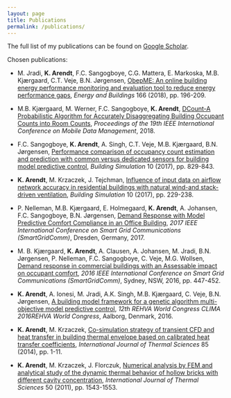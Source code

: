 ```yaml
---
layout: page
title: Publications
permalink: /publications/
---
```


The full list of my publications can be found on [Google Scholar](https://scholar.google.dk/citations?user=ZDX0THoAAAAJ&hl=en).

Chosen publications:

* M. Jradi, **K. Arendt**, F.C. Sangogboye, C.G. Mattera, E. Markoska, M.B. Kjærgaard, C.T. Veje, B.N. Jørgensen, [ObepME: An online building energy performance monitoring and evaluation tool to reduce energy performance gaps][ObepMe], *Energy and Buildings* 166 (2018), pp. 196-209.

[ObepMe]: https://www.sciencedirect.com/science/article/pii/S0378778817340707

* M.B. Kjærgaard, M. Werner, F.C. Sangogboye, **K. Arendt**, [DCount-A Probabilistic Algorithm for Accurately Disaggregating Building Occupant Counts into Room Counts][DCount-A], *Proceedings of the 19th IEEE International Conference on Mobile Data Management*, 2018.

[DCount-A]: https://ieeexplore.ieee.org/document/8411261/

* F.C. Sangogboye, **K. Arendt**, A. Singh, C.T. Veje, M.B. Kjærgaard, B.N. Jørgensen, [Performance comparison of occupancy count estimation and prediction with common versus dedicated sensors for building model predictive control][Sangogboye - Building Simulation - 2017], *Building Simulation* 10 (2017), pp. 829-843.

[Sangogboye - Building Simulation - 2017]: https://link.springer.com/article/10.1007/s12273-017-0397-5

* **K. Arendt**, M. Krzaczek, J. Tejchman, [Influence of input data on airflow network accuracy in residential buildings with natural wind-and stack-driven ventilation][Arendt - Building Simulation - 2017], *Building Simulation* 10 (2017), pp. 229-238.

[Arendt - Building Simulation - 2017]: https://link.springer.com/article/10.1007/s12273-016-0320-5

* P. Nelleman, M.B. Kjærgaard, E. Holmegaard, **K. Arendt**, A. Johansen, F.C. Sangogboye, B.N. Jørgensen, [Demand Response with Model Predictive Comfort Compliance in an Office Building][Nelleman - SmartGridComm - 2017], *2017 IEEE International Conference on Smart Grid Communications (SmartGridComm)*, Dresden, Germany, 2017.

[Nelleman - SmartGridComm - 2017]: https://ieeexplore.ieee.org/document/8340733/

* M. B. Kjærgaard, **K. Arendt**, A. Clausen, A. Johansen, M. Jradi, B.N. Jørgensen, P. Nelleman, F.C. Sangogboye, C. Veje, M.G. Wollsen, [Demand response in commercial buildings with an Assessable impact on occupant comfort][DR in commercial buildings], *2016 IEEE International Conference on Smart Grid Communications (SmartGridComm)*, Sydney, NSW, 2016, pp. 447-452.

[DR in commercial buildings]: https://ieeexplore.ieee.org/document/7778802/

* **K. Arendt**, A. Ionesi, M. Jradi, A.K. Singh, M.B. Kjærgaard, C. Veje, B.N. Jørgensen, [A building model framework for a genetic algorithm multi-objective model predictive control][Arendt - CLIMA - 2016], *12th REHVA World Congress CLIMA 2016REHVA World Congress*, Aalborg, Denmark, 2016.

[Arendt - CLIMA - 2016]: http://vbn.aau.dk/files/233777863/paper_186.pdf

* **K. Arendt**, M. Krzaczek, [Co-simulation strategy of transient CFD and heat transfer in building thermal envelope based on calibrated heat transfer coefficients][Arendt - CFD co-simulation - 2014], *International Journal of Thermal Sciences* 85 (2014), pp. 1-11.

[Arendt - CFD co-simulation - 2014]: https://www.sciencedirect.com/science/article/pii/S1290072914001616

* **K. Arendt**, M. Krzaczek, J. Florczuk, [Numerical analysis by FEM and analytical study of the dynamic thermal behavior of hollow bricks with different cavity concentration][Arendt - hollow bricks - 2011], *International Journal of Thermal Sciences* 50 (2011), pp. 1543-1553.

[Arendt - hollow bricks - 2011]: https://www.sciencedirect.com/science/article/pii/S1290072911000780